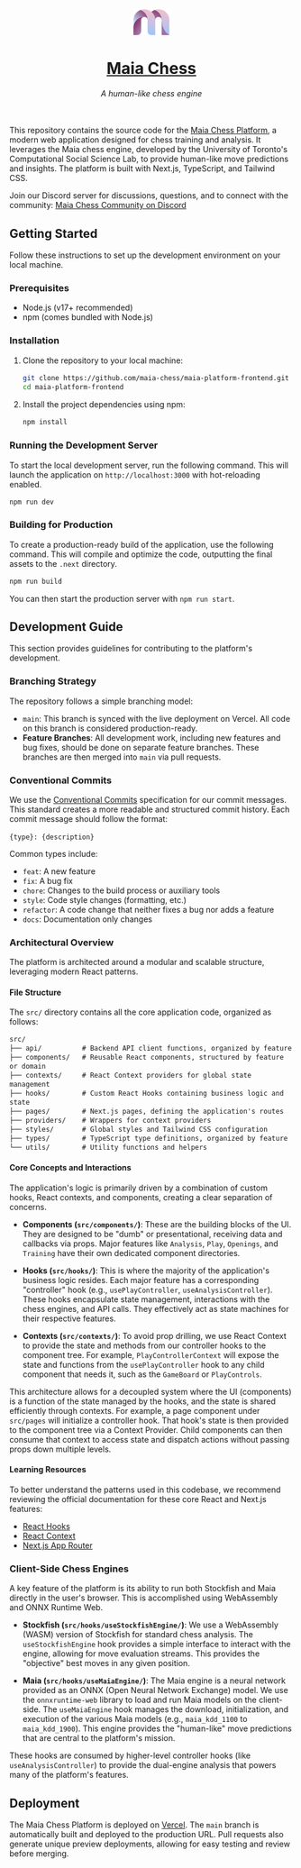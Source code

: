 <div align="center" style="margin-bottom: 3rem;">
  <img src="public/maia-no-bg.png" width="64" alt="Maia Chess Logo">
  <h1><a href="https://www.maiachess.com">Maia Chess</a></h1>
  <i>A human-like chess engine</i>
</div>

This repository contains the source code for the [Maia Chess Platform](https://www.maiachess.com), a modern web application designed for chess training and analysis. It leverages the Maia chess engine, developed by the University of Toronto's Computational Social Science Lab, to provide human-like move predictions and insights. The platform is built with Next.js, TypeScript, and Tailwind CSS.

Join our Discord server for discussions, questions, and to connect with the community:
[Maia Chess Community on Discord](https://discord.gg/hHb6gqFpxZ)

## Getting Started

Follow these instructions to set up the development environment on your local machine.

### Prerequisites

- Node.js (v17+ recommended)
- npm (comes bundled with Node.js)

### Installation

1.  Clone the repository to your local machine:

    ```bash
    git clone https://github.com/maia-chess/maia-platform-frontend.git
    cd maia-platform-frontend
    ```

2.  Install the project dependencies using npm:
    ```bash
    npm install
    ```

### Running the Development Server

To start the local development server, run the following command. This will launch the application on `http://localhost:3000` with hot-reloading enabled.

```bash
npm run dev
```

### Building for Production

To create a production-ready build of the application, use the following command. This will compile and optimize the code, outputting the final assets to the `.next` directory.

```bash
npm run build
```

You can then start the production server with `npm run start`.

## Development Guide

This section provides guidelines for contributing to the platform's development.

### Branching Strategy

The repository follows a simple branching model:

- `main`: This branch is synced with the live deployment on Vercel. All code on this branch is considered production-ready.
- **Feature Branches**: All development work, including new features and bug fixes, should be done on separate feature branches. These branches are then merged into `main` via pull requests.

### Conventional Commits

We use the [Conventional Commits](https://www.conventionalcommits.org/en/v1.0.0/) specification for our commit messages. This standard creates a more readable and structured commit history. Each commit message should follow the format:

`{type}: {description}`

Common types include:

- `feat`: A new feature
- `fix`: A bug fix
- `chore`: Changes to the build process or auxiliary tools
- `style`: Code style changes (formatting, etc.)
- `refactor`: A code change that neither fixes a bug nor adds a feature
- `docs`: Documentation only changes

### Architectural Overview

The platform is architected around a modular and scalable structure, leveraging modern React patterns.

#### File Structure

The `src/` directory contains all the core application code, organized as follows:

```
src/
├── api/          # Backend API client functions, organized by feature
├── components/   # Reusable React components, structured by feature or domain
├── contexts/     # React Context providers for global state management
├── hooks/        # Custom React Hooks containing business logic and state
├── pages/        # Next.js pages, defining the application's routes
├── providers/    # Wrappers for context providers
├── styles/       # Global styles and Tailwind CSS configuration
├── types/        # TypeScript type definitions, organized by feature
└── utils/        # Utility functions and helpers
```

#### Core Concepts and Interactions

The application's logic is primarily driven by a combination of custom hooks, React contexts, and components, creating a clear separation of concerns.

- **Components (`src/components/`)**: These are the building blocks of the UI. They are designed to be "dumb" or presentational, receiving data and callbacks via props. Major features like `Analysis`, `Play`, `Openings`, and `Training` have their own dedicated component directories.

- **Hooks (`src/hooks/`)**: This is where the majority of the application's business logic resides. Each major feature has a corresponding "controller" hook (e.g., `usePlayController`, `useAnalysisController`). These hooks encapsulate state management, interactions with the chess engines, and API calls. They effectively act as state machines for their respective features.

- **Contexts (`src/contexts/`)**: To avoid prop drilling, we use React Context to provide the state and methods from our controller hooks to the component tree. For example, `PlayControllerContext` will expose the state and functions from the `usePlayController` hook to any child component that needs it, such as the `GameBoard` or `PlayControls`.

This architecture allows for a decoupled system where the UI (components) is a function of the state managed by the hooks, and the state is shared efficiently through contexts. For example, a page component under `src/pages` will initialize a controller hook. That hook's state is then provided to the component tree via a Context Provider. Child components can then consume that context to access state and dispatch actions without passing props down multiple levels.

#### Learning Resources

To better understand the patterns used in this codebase, we recommend reviewing the official documentation for these core React and Next.js features:

- [React Hooks](https://react.dev/reference/react/hooks)
- [React Context](https://react.dev/reference/react/createContext)
- [Next.js App Router](https://nextjs.org/docs)

### Client-Side Chess Engines

A key feature of the platform is its ability to run both Stockfish and Maia directly in the user's browser. This is accomplished using WebAssembly and ONNX Runtime Web.

- **Stockfish (`src/hooks/useStockfishEngine/`)**: We use a WebAssembly (WASM) version of Stockfish for standard chess analysis. The `useStockfishEngine` hook provides a simple interface to interact with the engine, allowing for move evaluation streams. This provides the "objective" best moves in any given position.

- **Maia (`src/hooks/useMaiaEngine/`)**: The Maia engine is a neural network provided as an ONNX (Open Neural Network Exchange) model. We use the `onnxruntime-web` library to load and run Maia models on the client-side. The `useMaiaEngine` hook manages the download, initialization, and execution of the various Maia models (e.g., `maia_kdd_1100` to `maia_kdd_1900`). This engine provides the "human-like" move predictions that are central to the platform's mission.

These hooks are consumed by higher-level controller hooks (like `useAnalysisController`) to provide the dual-engine analysis that powers many of the platform's features.

## Deployment

The Maia Chess Platform is deployed on [Vercel](https://vercel.com/). The `main` branch is automatically built and deployed to the production URL. Pull requests also generate unique preview deployments, allowing for easy testing and review before merging.
